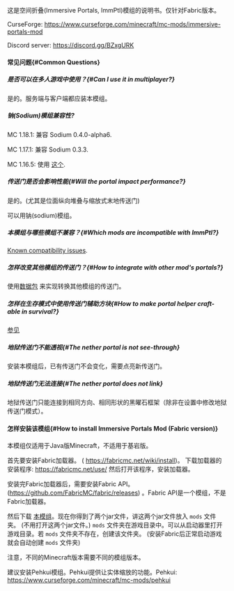 
这是空间折叠(Immersive Portals, ImmPtl)模组的说明书。仅针对Fabric版本。

CurseForge: https://www.curseforge.com/minecraft/mc-mods/immersive-portals-mod

Discord server: https://discord.gg/BZxgURK

#### 常见问题{#Common Questions}

##### 是否可以在多人游戏中使用？{#Can I use it in multiplayer?}

是的。服务端与客户端都应装本模组。

##### 钠(Sodium)模组兼容性?

MC 1.18.1: 兼容 Sodium 0.4.0-alpha6.

MC 1.17.1: 兼容 Sodium 0.3.3.

MC 1.16.5: 使用 [这个](https://github.com/qouteall/sodium-fabric/releases).

##### 传送门是否会影响性能{#Will the portal impact performance?}

是的。(尤其是位面纵向堆叠与缩放式末地传送门)

可以用钠(sodium)模组。

##### 本模组与哪些模组不兼容？{#Which mods are incompatible with ImmPtl?}

[Known compatibility issues](https://github.com/qouteall/ImmersivePortalsMod/issues?q=is%3Aissue+is%3Aopen+label%3A%22Mod+Compatibility%22).

##### 怎样改变其他模组的传送门？{#How to integrate with other mod's portals?}

使用[数据包](https://github.com/qouteall/ImmersivePortalsMod/wiki/Datapack-Based-Custom-Portal-Generation#convert_vanilla_nether_portaljson-convent-vanilla-nether-portals-into-see-through-portals-if-the-shapes-are-compatible) 来实现转换其他模组的传送门。

##### 怎样在生存模式中使用传送门辅助方块{#How to make portal helper craft-able in survival?}

[参见](https://github.com/qouteall/ImmersivePortalsMod/wiki/Portal-Customization#how-to-use-similar-functionality-in-survival-mode)

##### 地狱传送门不能透视{#The nether portal is not see-through}

安装本模组后，已有传送门不会变化，需要点亮新传送门。

##### 地狱传送门无法连接{#The nether portal does not link}

地狱传送门只能连接到相同方向、相同形状的黑曜石框架（除非在设置中修改地狱传送门模式）。



#### 怎样安装该模组{#How to install Immersive Portals Mod (Fabric version)}

本模组仅适用于Java版Minecraft，不适用于基岩版。

首先要安装Fabric加载器。 ( https://fabricmc.net/wiki/install)。 下载加载器的安装程序: https://fabricmc.net/use/  然后打开该程序，安装加载器。

安装完Fabric加载器后，需要安装Fabric API。 (https://github.com/FabricMC/fabric/releases) 。Fabric API是一个模组，不是Fabric加载器。

然后下载 [本模组](https://qouteall.fun/immptl)。现在你得到了两个jar文件，讲这两个jar文件放入 `mods` 文件夹。 (不用打开这两个jar文件。) `mods` 文件夹在游戏目录中。可以从启动器里打开游戏目录。若 `mods` 文件夹不存在，创建该文件夹。 (安装Fabric后正常启动游戏就会自动创建  `mods` 文件夹)

注意，不同的Minecraft版本需要不同的模组版本。

建议安装Pehkui模组。Pehkui提供让实体缩放的功能。Pehkui: https://www.curseforge.com/minecraft/mc-mods/pehkui